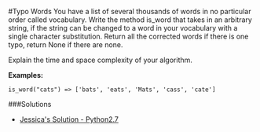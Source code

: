 #Typo Words
You have a list of several thousands of words in no particular order called vocabulary. 
Write the method is_word that takes in an arbitrary string, if the string can be changed to a word in your vocabulary with a single character substitution. Return all the corrected words if there is one typo, return None if there are none. 

Explain the time and space complexity of your algorithm.


**Examples:**
```code
is_word("cats") => ['bats', 'eats', 'Mats', 'cass', 'cate']

```


###Solutions
- [Jessica's Solution - Python2.7](https://github.com/chatasweetie/whiteboarding-and-coding-problems/blob/master/questions/typo_words/solution/typo_words.py)
